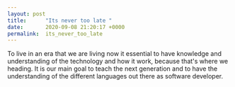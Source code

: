 ```yaml
---
layout: post
title:      "Its never too late "
date:       2020-09-08 21:20:17 +0000
permalink:  its_never_too_late
---
```



To live in an era that we are living now it essential to have knowledge and understanding of the technology and how it work, because that's where we heading. It is our main goal to teach the next generation and to have the understanding of the different languages out there as software developer.
